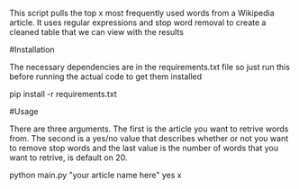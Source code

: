 This script pulls the top x most frequently used words from a Wikipedia article. It uses regular expressions and stop word removal to create a cleaned table that we can view with the results

#Installation

The necessary dependencies are in the requirements.txt file so just run this before running the actual code to get them installed

pip install -r requirements.txt

#Usage

There are three arguments. The first is the article you want to retrive words from. The second is a yes/no value that describes whether or not you want to remove stop words
and the last value is the number of words that you want to retrive, is default on 20.

python main.py "your article name here" yes x

